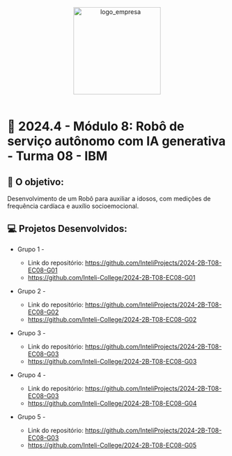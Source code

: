 <div align="center">

<img src="https://upload.wikimedia.org/wikipedia/commons/thumb/5/51/IBM_logo.svg/2560px-IBM_logo.svg.png" alt="logo_empresa" width="200"/>

</div>

<br>

# 🙋 2024.4 - Módulo 8: Robô de serviço autônomo com IA generativa - Turma 08 - IBM


## 🎯 O objetivo:
Desenvolvimento de um Robô para auxiliar a idosos, com medições de frequência cardíaca e auxílio socioemocional.

## 💻 Projetos Desenvolvidos: 

- Grupo 1 - 
  - Link do repositório: https://github.com/InteliProjects/2024-2B-T08-EC08-G01
  - https://github.com/Inteli-College/2024-2B-T08-EC08-G01

- Grupo 2 - 
  - Link do repositório: https://github.com/InteliProjects/2024-2B-T08-EC08-G02
  - https://github.com/Inteli-College/2024-2B-T08-EC08-G02

- Grupo 3 -  
  - Link do repositório: https://github.com/InteliProjects/2024-2B-T08-EC08-G03
  - https://github.com/Inteli-College/2024-2B-T08-EC08-G03

- Grupo 4 - 
  - Link do repositório: https://github.com/InteliProjects/2024-2B-T08-EC08-G03
  - https://github.com/Inteli-College/2024-2B-T08-EC08-G04

- Grupo 5 - 
  - Link do repositório: https://github.com/InteliProjects/2024-2B-T08-EC08-G03
  - https://github.com/Inteli-College/2024-2B-T08-EC08-G05
